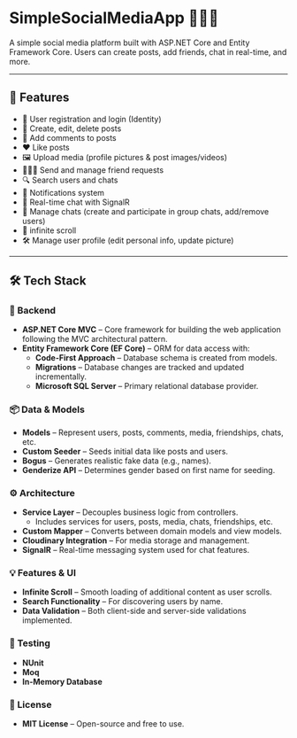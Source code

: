 # SimpleSocialMediaApp 🧑‍🤝‍🧑

A simple social media platform built with ASP.NET Core and Entity Framework Core. Users can create posts, add friends, chat in real-time, and more.

---

## 🚀 Features

- 👤 User registration and login (Identity)
- 📝 Create, edit, delete posts
- 💬 Add comments to posts
- ❤️ Like posts
- 🖼️ Upload media (profile pictures & post images/videos)
- 🧑‍🤝‍🧑 Send and manage friend requests
- 🔍 Search users and chats
- 🔔 Notifications system
- 💬 Real-time chat with SignalR
- 👥 Manage chats (create and participate in group chats, add/remove users)
- 📜 infinite scroll
- 🛠️ Manage user profile (edit personal info, update picture)

---

## 🛠️ Tech Stack

### 🧩 Backend
- **ASP.NET Core MVC** – Core framework for building the web application following the MVC architectural pattern.
- **Entity Framework Core (EF Core)** – ORM for data access with:
  - **Code-First Approach** – Database schema is created from models.
  - **Migrations** – Database changes are tracked and updated incrementally.
  - **Microsoft SQL Server** – Primary relational database provider.

### 📦 Data & Models
- **Models** – Represent users, posts, comments, media, friendships, chats, etc.
- **Custom Seeder** – Seeds initial data like posts and users.
- **Bogus** – Generates realistic fake data (e.g., names).
- **Genderize API** – Determines gender based on first name for seeding.

### ⚙️ Architecture
- **Service Layer** – Decouples business logic from controllers.
  - Includes services for users, posts, media, chats, friendships, etc.
- **Custom Mapper** – Converts between domain models and view models.
- **Cloudinary Integration** – For media storage and management.
- **SignalR** – Real-time messaging system used for chat features.

### 💡 Features & UI
- **Infinite Scroll** – Smooth loading of additional content as user scrolls.
- **Search Functionality** – For discovering users by name.
- **Data Validation** – Both client-side and server-side validations implemented.

### 🧪 Testing
- **NUnit** 
- **Moq** 
- **In-Memory Database** 

### 📄 License
- **MIT License** – Open-source and free to use.
